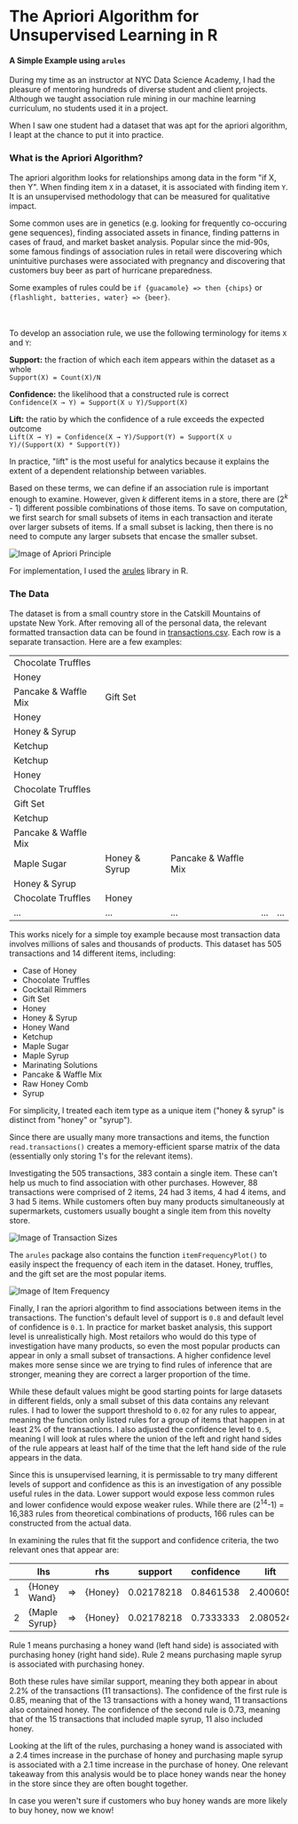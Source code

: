 # The Apriori Algorithm for Unsupervised Learning in R
#### A Simple Example using `arules`


During my time as an instructor at NYC Data Science Academy, I had the pleasure of mentoring hundreds of diverse student and client projects. Although we taught association rule mining in our machine learning curriculum, no students used it in a project.

When I saw one student had a dataset that was apt for the apriori algorithm, I leapt at the chance to put it into practice.

### What is the Apriori Algorithm?

The apriori algorithm looks for relationships among data in the form "if X, then Y". When finding item `X` in a dataset, it is associated with finding item `Y`. It is an unsupervised methodology that can be measured for qualitative impact.

Some common uses are in genetics (e.g. looking for frequently co-occuring gene sequences), finding associated assets in finance, finding patterns in cases of fraud, and market basket analysis. Popular since the mid-90s, some famous findings of association rules in retail were discovering which unintuitive purchases were associated with pregnancy and discovering that customers buy beer as part of hurricane preparedness.

Some examples of rules could be `if {guacamole} => then {chips}` or `{flashlight, batteries, water} => {beer}`. 

<br><br>
To develop an association rule, we use the following terminology for items `X` and `Y`:

**Support:** the fraction of which each item appears within the dataset as a whole<br>
`Support(X) = Count(X)/N`

**Confidence:** the likelihood that a constructed rule is correct<br>
`Confidence(X → Y) = Support(X ∪ Y)/Support(X)`

**Lift:** the ratio by which the confidence of a rule exceeds the expected outcome<br>
`Lift(X → Y) = Confidence(X → Y)/Support(Y) = Support(X ∪ Y)/(Support(X) * Support(Y))`

In practice, "lift" is the most useful for analytics because it explains the extent of a dependent relationship between variables.

Based on these terms, we can define if an association rule is important enough to examine. However, given *k* different items in a store, there are (2<sup>*k*</sup> - 1) different possible combinations of those items. To save on computation, we first search for small subsets of items in each transaction and iterate over larger subsets of items. If a small subset is lacking, then there is no need to compute any larger subsets that encase the smaller subset.

![Image of Apriori Principle](https://raw.githubusercontent.com/thomaskolasa/association_rules_example/master/apriori%20principle.png)

For implementation, I used the [arules](https://cran.r-project.org/web/packages/arules/arules.pdf) library in R.

### The Data

The dataset is from a small country store in the Catskill Mountains of upstate New York. After removing all of the personal data, the relevant formatted transaction data can be found in [transactions.csv](https://github.com/thomaskolasa/association_rules_example/blob/master/transactions.csv). Each row is a separate transaction. Here are a few examples:

|   |   |   |   |   |
|---|---|---|---|---|
|Chocolate Truffles   |   |   |   |   |
|Honey  |   |   |   |   |
|Pancake & Waffle Mix |Gift Set   |   |   |   |
|Honey  |   |   |   |   |
|Honey & Syrup  |   |   |   |   |
|Ketchup  |   |   |   |   |
|Ketchup  |   |   |   |   |
|Honey  |   |   |   |   |
|Chocolate Truffles  |   |   |   |   |
|Gift Set  |   |   |   |   |
|Ketchup  |   |   |   |   |
|Pancake & Waffle Mix |   |   |   |   |
|Maple Sugar | Honey & Syrup | Pancake & Waffle Mix |  |  |
|Honey & Syrup  |   |   |   |   |
|Chocolate Truffles  |Honey   |   |   |   |
|... |... |... |... |...|

This works nicely for a simple toy example because most transaction data involves millions of sales and thousands of products. This dataset has 505 transactions and 14 different items, including:

- Case of Honey
- Chocolate Truffles
- Cocktail Rimmers
- Gift Set
- Honey
- Honey & Syrup
- Honey Wand
- Ketchup
- Maple Sugar
- Maple Syrup
- Marinating Solutions
- Pancake & Waffle Mix
- Raw Honey Comb
- Syrup

For simplicity, I treated each item type as a unique item ("honey & syrup" is distinct from "honey" or "syrup").

Since there are usually many more transactions and items, the function `read.transactions()` creates a memory-efficient sparse matrix of the data (essentially only storing 1's for the relevant items).

Investigating the 505 transactions, 383 contain a single item. These can't help us much to find association with other purchases. However, 88 transactions were comprised of 2 items, 24 had 3 items, 4 had 4 items, and 3 had 5 items. While customers often buy many products simultaneously at supermarkets, customers usually bought a single item from this novelty store.

![Image of Transaction Sizes](https://raw.githubusercontent.com/thomaskolasa/association_rules_example/master/transaction_sizes.png)

The `arules` package also contains the function `itemFrequencyPlot()` to easily inspect the frequency of each item in the dataset. Honey, truffles, and the gift set are the most popular items.

![Image of Item Frequency](https://github.com/thomaskolasa/association_rules_example/blob/master/item_frequency.png)

Finally, I ran the apriori algorithm to find associations between items in the transactions. The function's default level of support is `0.8` and default level of confidence is `0.1`. In practice for market basket analysis, this support level is unrealistically high. Most retailors who would do this type of investigation have many products, so even the most popular products can appear in only a small subset of transactions. A higher confidence level makes more sense since we are trying to find rules of inference that are stronger, meaning they are correct a larger proportion of the time.

While these default values might be good starting points for large datasets in different fields, only a small subset of this data contains any relevant rules. I had to lower the support threshold to `0.02` for any rules to appear, meaning the function only listed rules for a group of items that happen in at least 2% of the transactions. I also adjusted the confidence level to `0.5`, meaning I will look at rules where the union of the left and right hand sides of the rule appears at least half of the time that the left hand side of the rule appears in the data. 

Since this is unsupervised learning, it is permissable to try many different levels of support and confidence as this is an investigation of any possible useful rules in the data. Lower support would expose less common rules and lower confidence would expose weaker rules. While there are (2<sup>14</sup>-1) = 16,383 rules from theoretical combinations of products, 166 rules can be constructed from the actual data.

In examining the rules that fit the support and confidence criteria, the two relevant ones that appear are:

| |lhs          |    |rhs     |support    |confidence |lift    |
|-|-------------|----|--------|-----------|-----------|--------|
|1|{Honey Wand} | => |{Honey} |0.02178218 |0.8461538  |2.400605|
|2|{Maple Syrup}| => |{Honey} |0.02178218 |0.7333333  |2.080524|

Rule 1 means purchasing a honey wand (left hand side) is associated with purchasing honey (right hand side).
Rule 2 means purchasing maple syrup is associated with purchasing honey. 

Both these rules have similar support, meaning they both appear in about 2.2% of the transactions (11 transactions). The confidence of the first rule is 0.85, meaning that of the 13 transactions with a honey wand, 11 transactions also contained honey. The confidence of the second rule is 0.73, meaning that of the 15 transactions that included maple syrup, 11 also included honey.

Looking at the lift of the rules, purchasing a honey wand is associated with a 2.4 times increase in the purchase of honey and purchasing maple syrup is associated with a 2.1 time increase in the purchase of honey. One relevant takeaway from this analysis would be to place honey wands near the honey in the store since they are often bought together.

In case you weren't sure if customers who buy honey wands are more likely to buy honey, now we know!
